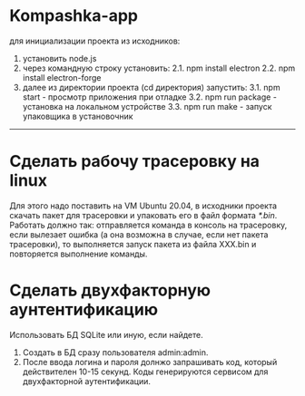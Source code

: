 # Kompashka-app

для инициализации проекта из исходников:

1. установить node.js
2. через командную строку установить:
2.1. npm install electron
2.2. npm install electron-forge
3. далее из директории проекта (cd директория) запустить:
3.1. npm start - просмотр приложения при отладке
3.2. npm run package - установка на локальном устройстве
3.3. npm run make - запуск упаковщика в установочник
_____
# Сделать рабочу трасеровку на linux
Для этого надо поставить на VM Ubuntu 20.04, в исходники проекта скачать пакет для трасеровки и упаковать его в файл формата *\*.bin*. Работать должно так: отправляется команда в консоль на трасеровку, если вылезает ошибка (а она возможна в случае, если нет пакета трасеровки), то выполняется запуск пакета из файла XXX.bin и повторяется выполнение команды.

# Сделать двухфакторную аунтентификацию 
Использовать БД SQLite или иную, если найдете.
1. Создать в БД сразу пользователя admin:admin.
2. После ввода логина и пароля долнжо запрашивать код, который действителен 10-15 секунд. Коды генерируются сервисом для двухфакторной аутентификации.



